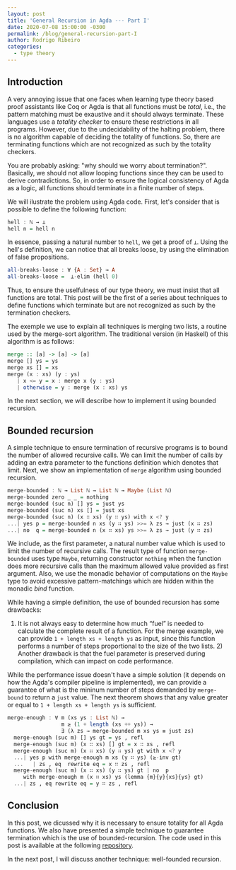 ```yaml
---
layout: post
title: 'General Recursion in Agda --- Part I'
date: 2020-07-08 15:00:00 -0300
permalink: /blog/general-recursion-part-I
author: Rodrigo Ribeiro
categories:
  - type theory
---
```


## Introduction

A very annoying issue that one faces when learning type theory based proof assistants like Coq
or Agda is  that all functions must be *total*, i.e., the pattern matching must be exaustive 
and it should always terminate. These languages use a *totality checker* to ensure these 
restrictions in all programs. However, due to the undecidability of the halting problem, there 
is no algorithm capable of deciding the totality of functions. So, there are terminating functions
which are not recognized as such by the totality checkers. 

You are probably asking: "why should we worry about termination?". Basically, we should not 
allow looping 
functions since they can be used to derive contradictions. So, in order to ensure the logical 
consistency of Agda as a logic, all functions should terminate in a finite number of steps. 

We will ilustrate the problem using Agda code. First, let's consider that is possible to define 
the following function:

```haskell
hell : ℕ → ⊥
hell n = hell n
```

In essence, passing a natural number to `hell`, we get a proof of `⊥`. Using the hell's 
definition, we can notice that all breaks loose, by using the elimination of false propositions.

```haskell
all-breaks-loose : ∀ {A : Set} → A
all-breaks-loose =  ⊥-elim (hell 0)
```

Thus, to ensure the uselfulness of our type theory, we must insist that all functions are total. 
This post will be the first of a series about techniques to define functions which 
terminate but are not recognized as such by the termination checkers.

The exemple we use to explain all techniques is merging two lists, a routine used by the 
merge-sort algorithm. The traditional version (in Haskell) of this algorithm is as follows:

```haskell
merge :: [a] -> [a] -> [a]
merge [] ys = ys
merge xs [] = xs
merge (x : xs) (y : ys) 
   | x <= y = x : merge x (y : ys)
   | otherwise = y : merge (x : xs) ys
```

In the next section, we will describe how to implement it using bounded recursion.

## Bounded recursion

A simple technique to ensure termination of recursive programs is to bound the number of allowed 
recursive calls. We can limit the number of calls by adding an extra parameter 
to the functions definition which denotes that limit. Next, we show an implementation of 
`merge` algorithm using bounded recursion.

```haskell
merge-bounded : ℕ → List ℕ → List ℕ → Maybe (List ℕ)
merge-bounded zero _ _ = nothing
merge-bounded (suc n) [] ys = just ys
merge-bounded (suc n) xs [] = just xs
merge-bounded (suc n) (x ∷ xs) (y ∷ ys) with x <? y
...| yes p = merge-bounded n xs (y ∷ ys) >>= λ zs → just (x ∷ zs)
...| no  q = merge-bounded n (x ∷ xs) ys >>= λ zs → just (y ∷ zs)
```

We include, as the first parameter, a natural number value which is used to limit the 
number of recursive calls. The result type of function `merge-bounded` uses type `Maybe`,
returning constructor `nothing` when the function does more recursive calls than the maximum
allowed value provided as first argument. Also, we use the monadic behavior of computations on
the `Maybe` type to avoid excessive pattern-matchings which are hidden within the monadic _bind_ 
function.

While having a simple definition, the use of bounded recursion has some drawbacks: 
1) It is not always easy to determine how much “fuel” is needed to calculate the 
complete result of a function. For the merge example, we can provide
`1 + length xs + length ys` as input, since this function performs a number 
of steps proportional to the size of the two lists. 2) Another drawback is 
that the fuel parameter is preserved during compilation, which can impact on 
code performance.

While the performance issue doesn't have a simple solution (it depends on how the Agda's compiler
pipeline is implemented), we can provide a guarantee of what is the mininum number of steps 
demanded by `merge-bound` to return a `just` value. The next theorem shows that any value greater
or equal to `1 + length xs + length ys` is sufficient. 

```haskell
merge-enough : ∀ m (xs ys : List ℕ) →
                 m ≥ (1 + length (xs ++ ys)) →
                 ∃ (λ zs → merge-bounded m xs ys ≡ just zs)
  merge-enough (suc m) [] ys gt = ys , refl
  merge-enough (suc m) (x ∷ xs) [] gt = x ∷ xs , refl
  merge-enough (suc m) (x ∷ xs) (y ∷ ys) gt with x <? y
  ...| yes p with merge-enough m xs (y ∷ ys) (≥-inv gt)
  ...   | zs , eq  rewrite eq = x ∷ zs , refl
  merge-enough (suc m) (x ∷ xs) (y ∷ ys) gt | no  p 
     with merge-enough m (x ∷ xs) ys (lemma {m}{y}{xs}{ys} gt)
  ...| zs , eq rewrite eq = y ∷ zs , refl
```

## Conclusion

In this post, we dicussed why it is necessary to ensure totality for all Agda functions. We also
have presented a simple technique to guarantee termination which is the use of bounded-recursion.
The code used in this post is available at the following 
[repository](https://github.com/lives-group/general-recursion).

In the next post, I will discuss another technique: well-founded recursion.
